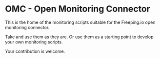 # OMC - Open Monitoring Connector
This is the home of the monitoring scripts suitable for the Freeping.io open monitoring connector.

Take and use them as they are. Or use them as a starting point to develop your own monitoring scripts.

Your contribution is welcome. 
